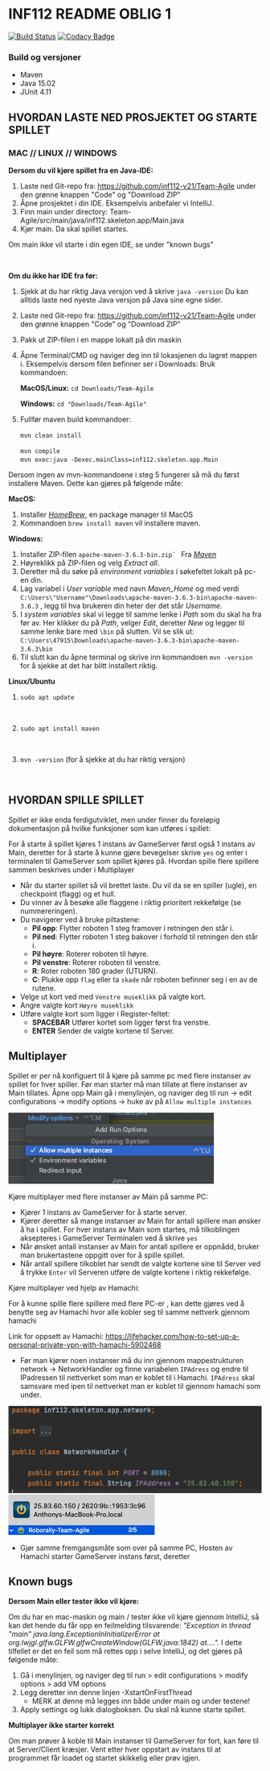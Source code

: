 # INF112 README OBLIG 1

[![Build Status](https://travis-ci.com/inf112-v21/Team-Agile.svg?branch=master)](https://travis-ci.com/inf112-v21/Team-Agile)
[![Codacy Badge](https://app.codacy.com/project/badge/Grade/718749febaf34563a55ed57f8cb05f60)](https://www.codacy.com/gh/inf112-v21/Team-Agile/dashboard?utm_source=github.com&amp;utm_medium=referral&amp;utm_content=inf112-v21/Team-Agile&amp;utm_campaign=Badge_Grade)

### Build og versjoner
* Maven
* Java 15.02
* JUnit 4.11
  
## HVORDAN LASTE NED PROSJEKTET OG STARTE SPILLET

### MAC // LINUX // WINDOWS

**Dersom du vil kjøre spillet fra en Java-IDE:**
1. Laste ned Git-repo fra: https://github.com/inf112-v21/Team-Agile under den grønne knappen "Code" og "Download ZIP"
2. Åpne prosjektet i din IDE. Eksempelvis anbefaler vi IntelliJ. 
3. Finn main under directory: Team-Agile/src/main/java/inf112.skeleton.app/Main.java
4. Kjør main. Da skal spillet startes.

Om main ikke vil starte i din egen IDE, se under "known bugs"


<br/>

**Om du ikke har IDE fra før:**
1. Sjekk at du har riktig Java versjon ved å skrive
        ``java -version``
   Du kan alltids laste ned nyeste Java versjon på Java sine egne sider.
   
2. Laste ned Git-repo fra: https://github.com/inf112-v21/Team-Agile under den grønne knappen "Code" og "Download ZIP"
   

3. Pakk ut ZIP-filen i en mappe lokalt på din maskin

   
4. Åpne Terminal/CMD og naviger deg inn til lokasjenen du lagret mappen i. Eksempelvis dersom filen befinner ser i Downloads: 
    Bruk kommandoen:
      
    **MacOS/Linux:** ``cd Downloads/Team-Agile``

    **Windows:** ``cd "Downloads/Team-Agile"``

   
5. Fullfør maven build kommandoer:

    ``mvn clean install``
   <br/>

    ``mvn compile``
   <br/>
   ``mvn exec:java -Dexec.mainClass=inf112.skeleton.app.Main``
   <br/>

Dersom ingen av mvn-kommandoene i steg 5 fungerer så må du først installere Maven. Dette kan gjøres på følgende måte: 

**MacOS:** 
1. Installer _[HomeBrew](https://docs.brew.sh/Installation)_, en package manager til MacOS
2. Kommandoen ``brew install maven`` vil installere maven. 

**Windows:**
1. Installer ZIP-filen ``apache-maven-3.6.3-bin.zip` `` Fra _[Maven](https://maven.apache.org/download.cgi)_
2. Høyreklikk på ZIP-filen og velg _Extract all_. 
3. Deretter må du søke på _environment variables_ i søkefeltet lokalt på pc-en din.
4. Lag variabel i _User variable_ med navn _Maven_Home_ og med verdi 
   ``C:\Users\"Username"\Downloads\apache-maven-3.6.3-bin\apache-maven-3.6.3`` ,
   legg til hva brukeren din heter der det står _Username_.
5. I _system variables_ skal vi legge til samme lenke i _Path_ som du skal ha fra før av.
   Her klikker du på _Path_, velger _Edit_, deretter _New_ og legger til samme lenke bare med 
   ``\bin`` på slutten. Vil se slik ut: 
   ``C:\Users\47915\Downloads\apache-maven-3.6.3-bin\apache-maven-3.6.3\bin``
6. Til slutt kan du åpne terminal og skrive inn kommandoen ``mvn -version`` for å sjekke at det har blitt
   installert riktig.
   
**Linux/Ubuntu**

1. ``sudo apt update``
<br/>

2. ``sudo apt install maven``
<br/>

3. ``mvn -version`` (for å sjekke at du har riktig versjon)
<br/>
   

## HVORDAN SPILLE SPILLET
Spillet er ikke enda ferdigutviklet, men under finner du foreløpig dokumentasjon på hvilke funksjoner som kan utføres i spillet:

For å starte å spillet kjøres 1 instans av GameServer først også 1 instans av Main, deretter for å starte å kunne gjøre bevegelser
skrive ``yes`` og enter i terminalen til GameServer som spillet kjøres på. Hvordan spille flere spillere sammen beskrives under i Multiplayer

* Når du starter spillet så vil brettet laste. Du vil da se en spiller (ugle), en checkpoint (flagg) og et hull.
* Du vinner av å besøke alle flaggene i riktig prioritert rekkefølge (se nummereringen).
* Du navigerer ved å bruke piltastene: 
    * **Pil opp**: Flytter roboten 1 steg framover i retningen den står i.
    * **Pil ned**: Flytter roboten 1 steg bakover i forhold til retningen den står i.
    * **Pil høyre**: Roterer roboten til høyre.
    * **Pil venstre**: Roterer roboten til venstre.
    * **R**: Roter roboten 180 grader (UTURN).
    * **C**: Plukke opp ``flag`` eller ta ``skade`` når roboten befinner seg i en av de rutene. 
* Velge ut kort ved med ``Venstre museklikk`` på valgte kort.
* Angre valgte kort ``Høyre museklikk``
* Utføre valgte kort som ligger i Register-feltet: 
    * **SPACEBAR** Utfører kortet som ligger først fra venstre.
    * **ENTER** Sender de valgte kortene til Server.
    
## Multiplayer
Spillet er per nå konfiguert til å kjøre på samme pc med flere instanser av spillet for hver spiller.
Før man starter må man tillate at flere instanser av Main tillates. Åpne opp Main gå i menylinjen, og naviger deg til 
run -> edit configurations -> modify options -> huke av på ``Allow multiple instances``

![](/Deliverables/Images/Multipleinstances.png "")

Kjøre multiplayer med flere instanser av Main på samme PC:

* Kjører 1 instans av GameServer for å starte server. 
* Kjører deretter så mange instanser av Main for antall spillere man ønsker å ha i spillet. For hver instans av Main som startes, 
må tilkoblingen aksepteres i GameServer Terminalen ved å skrive ``yes``
* Når ønsket antall instanser av Main for antall spillere er oppnådd, bruker man brukertastene oppgitt over for å spille spillet.
* Når antall spillere tilkoblet har sendt de valgte kortene sine til Server ved å trykke ``Enter`` vil Serveren utføre de valgte kortene i riktig
rekkefølge.
  
Kjøre multiplayer ved hjelp av Hamachi:

For å kunne spille flere spillere med flere PC-er , kan dette gjøres ved å benytte seg av Hamachi hvor alle kobler seg til samme nettverk gjennom hamachi

Link for oppsett av Hamachi: https://lifehacker.com/how-to-set-up-a-personal-private-vpn-with-hamachi-5902468

* Før man kjører noen instanser må du inn gjennom mappestrukturen network -> NetworkHandler og finne variabelen ``IPAdress`` og endre til IPadressen til nettverket som man er koblet til i Hamachi.
``IPAdress`` skal samsvare med ipen til nettverket man er koblet til gjennom hamachi som under.

![](/Deliverables/Images/NetworkHandler.png "") ![](/Deliverables/Images/Hamaci.png "")

* Gjør samme fremgangsmåte som over på samme PC, Hosten av Hamachi starter GameServer instans først, deretter 





## Known bugs
**Dersom Main eller tester ikke vil kjøre:**

Om du har en mac-maskin og main / tester ikke vil kjøre gjennom IntelliJ, så kan det hende du får opp en feilmelding tilsvarende: _"Exception in thread "main" java.lang.ExceptionInInitializerError
at org.lwjgl.glfw.GLFW.glfwCreateWindow(GLFW.java:1842)
at...."._ I dette tilfellet er det en feil som må rettes opp i selve IntelliJ, og det gjøres på følgende måte:
1. Gå i menylinjen, og naviger deg til run > edit configurations > modify options > add VM options
2. Legg deretter  inn denne linjen -XstartOnFirstThread
   * MERK at denne må legges inn både under main og under testene! 
3. Apply settings og lukk dialogboksen. Du skal nå kunne starte spillet. 

**Multiplayer ikke starter korrekt**

Om man prøver å koble til Main instanser til GameServer for fort, kan føre til at Server/Client kræsjer.
Vent etter hver oppstart av instans til at programmet får loadet og startet skikkelig eller prøv igjen.


